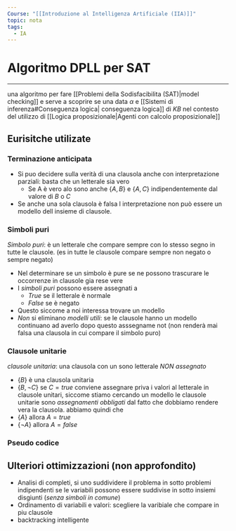 ```yaml
---
Course: "[[Introduzione al Intelligenza Artificiale (IIA)]]"
topic: nota
tags:
  - IA
---
```


# Algoritmo DPLL per SAT
---
una algoritmo per fare [[Problemi della Sodisfacibilita (SAT)|model checking]] e serve a scoprire se una data $\alpha$ e [[Sistemi di inferenza#Conseguenza logica| conseguenza logica]] di $KB$ nel contesto del utilizzo di [[Logica proposizionale|Agenti con calcolo proposizionale]]

## Eurisitche utilizate

### Terminazione anticipata
- Si puo decidere sulla verità di una clausola anche con interpretazione parziali: basta che un letterale sia vero
	- Se A è vero alo sono anche $\{A,B\}$ e $\{A,C\}$ indipendentemente dal valore di $B$ o $C$
- Se anche una sola clausola è falsa l interpretazione non può essere un modello dell insieme di clausole.

### Simboli puri
_Simbolo puri_: è un letterale che compare sempre con lo stesso segno in tutte le clausole. (es in tutte le clausole compare sempre non negato o sempre negato)
- Nel determinare se un simbolo è pure se ne possono trascurare le occorrenze in clausole gia rese vere
- I _simboli puri_ possono essere assegnati a 
	- $True$ se il letterale è normale  
	- $False$ se è negato
- Questo siccome a noi interessa trovare un modello 
- _Non_ si eliminano _modelli utili_: se le clausole hanno un modello continuano ad averlo dopo questo asssegname not (non renderà mai falsa una clausola in cui compare il simbolo puro)


### Clausole unitarie
_clausole unitaria_: una clausola con un sono letterale _NON assegnato_
- $\{B\}$ è una clausola unitaria 
- $\{B,\lnot C\}$ se $C = true$
 conviene assegnare priva i valori al letterale in clausole unitari, siccome stiamo cercando un modello le clausole unitarie sono _assegnamenti obbligati_ dal fatto che dobbiamo rendere vera la clausola. abbiamo quindi che 
- $\{A\}$ allora $A=true$
-  $\{\lnot A\}$ allora $A=false$


### Pseudo codice



## Ulteriori ottimizzazioni (non approfondito) 
- Analisi di completi, si uno suddividere il problema in sotto problemi indipendenti se le variabili possono essere suddivise in sotto insiemi disgiunti (_senza simboli in comune_)
- Ordinamento di variabili e valori: scegliere la varibiale che compare in piu clausole
- backtracking intelligente